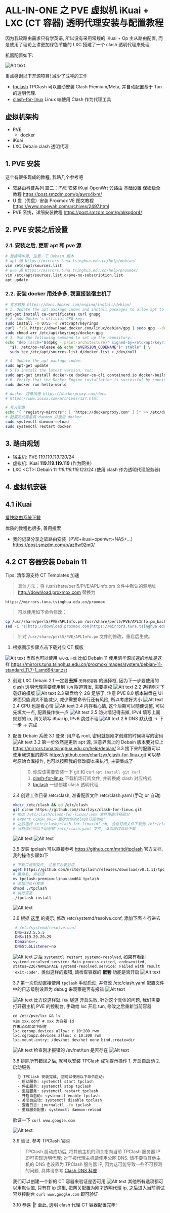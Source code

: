# ALL-IN-ONE 之 PVE 虚拟机 iKuai + LXC (CT 容器) 透明代理安装与配置教程

因为我软路由需求只有学英语, 所以没有采用常规的 iKuai + Op 主从路由配置, 而是使用了理论上讲更加绿色节能的 LXC
搭建了一个 clash 透明代理来处理.

机器配置如下:

![Alt text](images/image-20.png)

重点感谢以下开源项目! 减少了成吨的工作

- [tpclash](https://github.com/mritd/tpclash) TPClash 可以自动安装 Clash Premium/Meta, 并自动配置基于 Tun 的透明代理.
- [clash-for-linux](https://github.com/wanhebin/clash-for-linux) Linux 端使用 Clash 作为代理工具

## 虚拟机架构

- PVE
  - docker
- iKuai
- LXC Debain clash 透明代理

## 1. PVE 安装

这个有很多现成的教程, 我贴几个参考吧

- 软路由科普系列 篇二：PVE 安装 iKuai OpenWrt 旁路由 基础设置 保姆级全教程 https://post.smzdm.com/p/awrx4lxm/
- U 盘（优盘）安装 Proxmox VE 图文教程 https://www.moewah.com/archives/2497.html
- PVE 系统，详细安装教程 https://post.smzdm.com/p/akkqdor4/

## 2. PVE 安装之后设置

### 2.1. 安装之后, 更新 apt 和 pve 源

```sh
# 替换清华源, 注意一下 Debain 版本
# apt 源 https://mirrors.tuna.tsinghua.edu.cn/help/debian/
vim /etc/apt/sources.list
# pve 源 https://mirrors.tuna.tsinghua.edu.cn/help/proxmox/
vim /etc/apt/sources.list.d/pve-no-subscription.list
apt update
```

### 2.2. 安装 docker 用处多多, 我直接装宿主机了

```bash
# 官方教程 https://docs.docker.com/engine/install/debian/
# 1. Update the apt package index and install packages to allow apt to use a repository over HTTPS:
apt-get install ca-certificates curl gnupg
# 2. Add Docker’s official GPG key:
sudo install -m 0755 -d /etc/apt/keyrings
curl -fsSL https://download.docker.com/linux/debian/gpg | sudo gpg --dearmor -o /etc/apt/keyrings/docker.gpg
sudo chmod a+r /etc/apt/keyrings/docker.gpg
# 3. Use the following command to set up the repository:
echo "deb [arch="$(dpkg --print-architecture)" signed-by=/etc/apt/keyrings/docker.gpg] https://download.docker.com/linux/debian \
  "$(. /etc/os-release && echo "$VERSION_CODENAME")" stable" | \
  sudo tee /etc/apt/sources.list.d/docker.list > /dev/null

# 4. Update the apt package index:
sudo apt-get update
# 5.To install the latest version, run:
sudo apt-get install docker-ce docker-ce-cli containerd.io docker-buildx-plugin docker-compose-plugin
# 6. Verify that the Docker Engine installation is successful by running the hello-world image:
sudo docker run hello-world

# docker 镜像加速 https://dockerproxy.com/docs
# https://www.ioiox.com/archives/127.html

# 写入配置
echo "{ "registry-mirrors": [ "https://dockerproxy.com" ] }" >> /etc/docker/daemon.json
# 配置完成需重载 daemon 并重启 docker
sudo systemctl daemon-reload
sudo systemctl restart docker

```

## 3. 路由规划

- 宿主机: PVE _119.119.119.120_/24
- 虚拟机: iKuai **119.119.119.119** (作为网关)
- LXC &lt;CT&gt;: Debain 11 _119.119.119.123_/24 (使用 clash 作为透明代理服务器)

## 4. 虚拟机安装

## 4.1 iKuai

[爱快路由系统下载](https://www.ikuai8.com/component/download)

优质的教程也很多, 善用搜索

- 我的记录分享之软路由安装（PVE+ikuai+openwrt+NAS+...） https://post.smzdm.com/p/az6w92m0/

## 4.2 CT 容器安装 Debain 11

Tips: 清华源支持 CT Templates 加速

> 具体方法：将 /usr/share/perl5/PVE/APLInfo.pm 文件中默认的源地址 http://download.proxmox.com 替换为

```
https://mirrors.tuna.tsinghua.edu.cn/proxmox
```

> 可以使用如下命令修改：

```bash
cp /usr/share/perl5/PVE/APLInfo.pm /usr/share/perl5/PVE/APLInfo.pm_back
sed -i 's|http://download.proxmox.com|https://mirrors.tuna.tsinghua.edu.cn/proxmox|g' /usr/share/perl5/PVE/APLInfo.pm
```

> 针对 `/usr/share/perl5/PVE/APLInfo.pm` 文件的修改，重启后生效。

1. 根据图示步骤点击下载对应 CT 模版

![Alt text](images/image.png)
当然也可以使用 `从URL下载` 比如 Debain 11 使用清华源加速的地址是这样
https://mirrors.tuna.tsinghua.edu.cn/proxmox/images/system/debian-11-standard_11.7-1_amd64.tar.zst

2. 创建 LXC Debain
   2.1 一定要**去掉** `无特权容器` 的选择框, 因为下一步要使用的 clash 透明代理需要使用到 `TUN` 隧道转发, 需要提权
   ![Alt text](images/image-1.png)
   2.2 选择刚才下载好的模版
   ![Alt text](images/image-2.png)
   2.3 磁盘给个 2G 足够了, 注意 PVE 8.0 版本磁盘在 UI 界面只能调大不能减少, 减少需要命令行还有风险, 所以考虑好大小
   ![Alt text](images/image-3.png)
   2.4 CPU 也是看心情
   ![Alt text](images/image-4.png)
   2.4 内存看心情, 这个后期可以随便调整, 可以先填大一点, 配置操作快一点
   ![Alt text](images/image-5.png)
   2.5 防火墙记得去掉, IPv4 填写上面规划的 ip, 网关填写 iKuai ip, IPv6 跳过不理
   ![Alt text](images/image-6.png)
   2.6 DNS 默认值 -> 下一步 -> 完成

3. 配置 Debain 系统
   3.1 登录: 用户名 root, 密码就是刚才创建的时候填写的密码
   ![Alt text](images/image-7.png)
   3.2 第一步依然是更新 apt 源, 注意界面上的 Debain 版本要对应上 https://mirrors.tuna.tsinghua.edu.cn/help/debian/
   3.3 接下来的配置可以使用我这里的脚本 https://github.com/charlzyx/clash-for-linux.git 可以参考原始仓库操作, 也可以按照我的修改脚本来执行; 主要集成了

   > 0. 你应该需要安装一下 git 和 curl `apt install git curl`
   > 1. [clash-for-linux](https://github.com/wanhebin/clash-for-linux) 下载机场订阅文件, 并转换成 clash 对应格式
   > 2. [tpclash](https://github.com/mritd/tpclash) 一键创建 clash 透明代理

   3.4 创建工作目录 /etc/clash, 准备配置文件 /etc/clash.yaml (手动 or 自动)

   ```bash
   mkdir /etc/clash && cd /etc/clash
   git clone https://github.com/charlzyx/clash-for-linux.git
   # 修改 /etc/clash/clash-for-linux/.env 文件里面注释部分
   # export CLASH_URL='更改为你的clash订阅地址'
   # 之后运行 /etc/clash/clash-for-linux/dl.sh, 会将订阅文件下载到 /etc/clash.yaml 提供给 tpclash 使用
   # 当然你也可以手动创建 /etc/clash.yaml 文件, 从而跳过自动下载
   ```

   ![Alt text](images/image-8.png)
   ![Alt text](images/image-9.png)

   3.5 安装 tpclash 可以直接参考 https://github.com/mritd/tpclash 官方文档, 我的操作步骤如下

   ```bash
   # 下载二进制文件, 注意平台要对应
   wget https://github.com/mritd/tpclash/releases/download/v0.1.11/tpclash-premium-linux-amd64
   # 重命名, 非必须
   mv tpclash-premium-linux-amd64 tpclash
   # 添加可执行权限
   chmod ./tpclash
   # 执行安装
   ./tpclash install
   ```

   ![Alt text](images/image-10.png)

   3.6 根据 [这里](https://github.com/mritd/tpclash/wiki/Clash-DNS-%E7%A7%91%E6%99%AE#%E5%9B%9B%E6%80%BB%E7%BB%93%E4%B8%80%E4%B8%8B) 的提示; 修改 /etc/systemd/resolve.conf, 添加下面 4 行进去

   ```bash
    # /etc/systemd/resolve.conf
    DNS=223.5.5.5
    DNS=119.29.29.29
    Domains=~.
    DNSStubListener=no
   ```

   ![Alt text](images/image-16.png)
   之后 `systemctl restart systemd-resolved`, 如果有看到 `systemd-resolved.service: Main process exited, code=exited, status=226/NAMESPACE
systemd-resolved.service: Failed with result 'exit-code'.` 类似这样的报错, 请检查容器的 **嵌套** 功能是否开启
   ![Alt text](images/image-17.png)

   3.7 第一次启动直接使用 `tpclash` 手动启动, 并修改 /etc/clash.yaml 配置文件中的日志级别设置为 debug 来观察是否有报错
   ![Alt text](images/image-12.png)

   ![Alt text](images/image-13.png)
   比方说这样就 `TUN` 隧道 开启失败, 针对这个具体的问题, 我们需要
   打开宿主机 PVE 的控制台, 手动给 lxc 开启 tun, 修改之后重新当前容器

   ```
   cd /etc/pve/lxc && ls
   vim xxx.conf # xxx 为容器 id
   在末尾添加如下配置
   lxc.cgroup.devices.allow: c 10:200 rwm
   lxc.cgroup2.devices.allow: c 10:200 rwm
   lxc.mount.entry: /dev/net dev/net none bind,create=dir
   ```

   ![Alt text](images/image-14.png)
   检查刚才报错的 /ev/net/tun 是否存在
   ![Alt text](images/image-15.png)

   3.8 排除所有错误之后, 就可以安装 TPClash 成功提示操作 1. 开启自启动 2. 启动服务

   ```sh
     👌 TPClash 安装完成, 您可以使用以下命令启动:
     - 启动服务: systemctl start tpclash
     - 停止服务: systemctl stop tpclash
     - 重启服务: systemctl restart tpclash
     - 开启自启动: systemctl enable tpclash
     - 关闭自启动: systemctl disable tpclash
     - 查看日志: journalctl -fu tpclash
     - 重载服务配置: systemctl daemon-reload
   ```

   验证一下 `curl www.google.com`

   ![Alt text](images/image-18.png)

   3.9 验证, 参考 TPClash 官网

   > TPClash 启动成功后, 将其他主机的网关指向当前 TPClash 服务器 IP 即可实现透明代理; 对于被代理主机请使用公网 DNS.
   > 请不要将其他主机的 DNS 也设置为 TPClash 服务器 IP, 因为这可能导致一些不可预测的问题, 具体请参考 [Clash DNS 科普](https://github.com/mritd/tpclash/wiki/Clash-DNS-%E7%A7%91%E6%99%AE).

   我们可以创建一个新的 CT 容器来验证是否可用
   ![Alt text](images/image-19.png)
   其他所有选项都可以用默认值, 只有在 ip 这里, 把网关配置为刚才透明代理 ip, 之后进入当前测试容器控制台 `curl www.google.com` 即可验证

   3.10 恭喜 🎉! 至此, 透明 clash 代理 CT 容器配置完毕!
